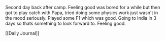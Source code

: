 Second day back after camp. Feeling good was bored for a while but then got to play catch with Papa, tried doing some physics work just wasn't in the mood seriously. Played some F1 which was good. Going to India in 3 days so thats something to look forward to. Feeling good. 




[[Daily Journal]]